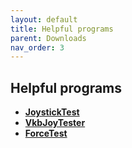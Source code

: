 ```yaml
---
layout: default
title: Helpful programs
parent: Downloads
nav_order: 3
---
```


## Helpful programs 
- [**JoystickTest**](../../assets/firmware/JoystickTest.exe)
- [**VkbJoyTester**](../../assets/firmware/VKB_JoyTester.exe)
- [**ForceTest**](../../assets/firmware/ForceTest.exe)